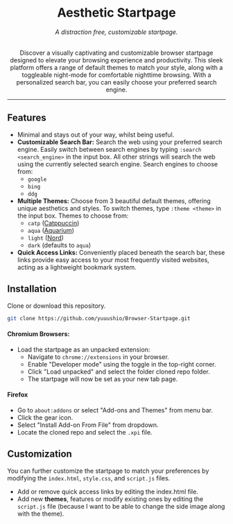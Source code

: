 <div align="center">
  <h1> Aesthetic Startpage </h1>
  <i> A distraction free, customizable startpage. </i>
</div>

<br>

<p align="center">
Discover a visually captivating and customizable browser startpage designed to elevate your browsing experience and productivity. This sleek platform offers a range of default themes to match your style, along with a toggleable night-mode for comfortable nighttime browsing. With a personalized search bar, you can easily choose your preferred search engine.
</p>

<hr>

## Features
- Minimal and stays out of your way, whilst being useful.
- **Customizable Search Bar:** Search the web using your preferred search engine. Easily switch between search engines by typing `:search <search_engine>` in the input box. All other strings will search the web using the currently selected search engine. Search engines to choose from:
  - `google`
  - `bing`
  - `ddg`
- **Multiple Themes:** Choose from 3 beautiful default themes, offering unique aesthetics and styles. To switch themes, type `:theme <theme>` in the input box. Themes to choose from:
  - `catp` ([Catppuccin](https://github.com/catppuccin/catppuccin))
  - `aqua` ([Aquarium](https://github.com/FrenzyExists/aquarium-vim))
  - `light` ([Nord](https://www.nordtheme.com/))
  - `dark` (defaults to `aqua`)
- **Quick Access Links:** Conveniently placed beneath the search bar, these links provide easy access to your most frequently visited websites, acting as a lightweight bookmark system.


## Installation

Clone or download this repository.

```bash
git clone https://github.com/yuuushio/Browser-Startpage.git
```

#### Chromium Browsers:

- Load the startpage as an unpacked extension:
  - Navigate to `chrome://extensions` in your browser.
  - Enable "Developer mode" using the toggle in the top-right corner.
  - Click "Load unpacked" and select the folder cloned repo folder.
  - The startpage will now be set as your new tab page.

#### Firefox
- Go to `about:addons` or select "Add-ons and Themes" from menu bar.
- Click the gear icon.
- Select "Install Add-on From File" from dropdown.
- Locate the cloned repo and select the `.xpi` file.

## Customization

You can further customize the startpage to match your preferences by modifying the `index.html`, `style.css`, and `script.js` files.
- Add or remove quick access links by editing the index.html file.
- Add new **themes**, features or modify existing ones by editing the `script.js` file (because I want to be able to change the side image along with the theme).
